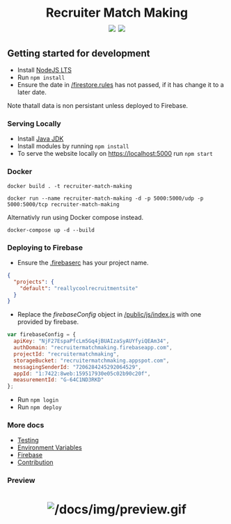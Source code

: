 # <div align="center"> Recruiter Match Making <br/> [<img src="https://img.shields.io/badge/Firebase-red.svg">](https://firebase.google.com/) [<img src="https://img.shields.io/badge/NodeJS-green.svg">](https://nodejs.org/) </div>

## Getting started for development

- Install [NodeJS LTS](https://nodejs.org/en/download/)
- Run  `npm install`
- Ensure the date in [/firestore.rules](/firestore.rules) has not passed, if it has change it to a later date.

Note thatall data is non persistant unless deployed to Firebase.

### Serving Locally

- Install [Java JDK](https://www.oracle.com/au/java/technologies/javase-downloads.html)
- Install modules by running `npm install`
- To serve the website locally on [https://localhost:5000](http://localhost:5000) run `npm start`

### Docker

```docker build . -t recruiter-match-making```

```docker run --name recruiter-match-making -d -p 5000:5000/udp -p 5000:5000/tcp recruiter-match-making```

Alternativly run using Docker compose instead.

```docker-compose up -d --build```

### Deploying to Firebase

- Ensure the [.firebaserc](/.firebaserc) has your project name.

```json
{
  "projects": {
    "default": "reallycoolrecruitmentsite"
  }
}
```

- Replace the *firebaseConfig* object in [/public/js/index.js](/public/js/index.js) with one provided by firebase.

```js
var firebaseConfig = {
  apiKey: "NjF27EspaPfcLm5Gq4jBUAIzaSyAUYfyiQEAm34",
  authDomain: "recruitermatchmaking.firebaseapp.com",
  projectId: "recruitermatchmaking",
  storageBucket: "recruitermatchmaking.appspot.com",
  messagingSenderId: "7206284245292064529",
  appId: "1:7422:8web:159517930e05c02b90c20f",
  measurementId: "G-64C1ND3RKD"
};
```

- Run `npm login`
- Run `npm deploy`

### More docs

- [Testing](/docs/TESTING.md)
- [Environment Variables](/docs/ENVIRONMENT.md)
- [Firebase](/docs/FIREBASE.md)
- [Contribution](/CONTRIBUTIONS.md)

### Preview

# <div align="center">  ![/docs/img/preview.gif](/docs/img/preview.gif) </div>
